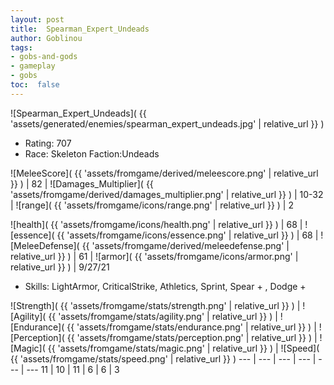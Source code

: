 ```yaml
---
layout: post
title:  Spearman_Expert_Undeads
author: Goblinou
tags:
- gobs-and-gods
- gameplay
- gobs
toc:  false
---
```


![Spearman_Expert_Undeads]( {{ 'assets/generated/enemies/spearman_expert_undeads.jpg' | relative_url }} )
- Rating: 707
- Race: Skeleton  Faction:Undeads

![MeleeScore]( {{ 'assets/fromgame/derived/meleescore.png' | relative_url }} ) | 82 | ![Damages_Multiplier]( {{ 'assets/fromgame/derived/damages_multiplier.png' | relative_url }} ) | 10-32 | ![range]( {{ 'assets/fromgame/icons/range.png' | relative_url }} ) | 2


![health]( {{ 'assets/fromgame/icons/health.png' | relative_url }} ) | 68 | ![essence]( {{ 'assets/fromgame/icons/essence.png' | relative_url }} ) | 68 | ![MeleeDefense]( {{ 'assets/fromgame/derived/meleedefense.png' | relative_url }} ) | 61 | ![armor]( {{ 'assets/fromgame/icons/armor.png' | relative_url }} ) | 9/27/21

* Skills: LightArmor, CriticalStrike, Athletics, Sprint, Spear + , Dodge + 

![Strength]( {{ 'assets/fromgame/stats/strength.png' | relative_url }} ) | ![Agility]( {{ 'assets/fromgame/stats/agility.png' | relative_url }} ) | ![Endurance]( {{ 'assets/fromgame/stats/endurance.png' | relative_url }} ) | ![Perception]( {{ 'assets/fromgame/stats/perception.png' | relative_url }} ) | ![Magic]( {{ 'assets/fromgame/stats/magic.png' | relative_url }} ) | ![Speed]( {{ 'assets/fromgame/stats/speed.png' | relative_url }} )
--- | --- | --- | --- | --- | ---
11 | 10 | 11 | 6 | 6 | 3

